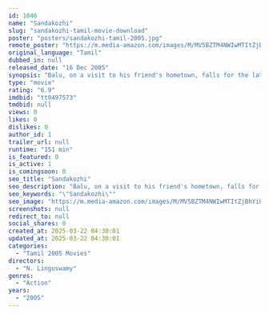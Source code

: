 ```yaml
---
id: 1046
name: "Sandakozhi"
slug: "sandakozhi-tamil-movie-download"
poster: "posters/sandakozhi-tamil-2005.jpg"
remote_poster: "https://m.media-amazon.com/images/M/MV5BZTM4NWIwMTItZjBhYi00NWU1LWJkNGQtNTlkNGNmMzkzNjQxXkEyXkFqcGc@._V1_SX300.jpg"
original_language: "Tamil"
dubbed_in: null
released_date: "16 Dec 2005"
synopsis: "Balu, on a visit to his friend's hometown, falls for the latter's sister, Hema. When he learns that this area is ruled by a local goon, Kaasi, Balu teaches him a lesson. Now, Kaasi is seeking revenge."
type: "movie"
rating: "6.9"
imdbid: "tt0497573"
tmdbid: null
views: 0
likes: 0
dislikes: 0
author_id: 1
trailer_url: null
runtime: "151 min"
is_featured: 0
is_active: 1
is_comingsoon: 0
seo_title: "Sandakozhi"
seo_description: "Balu, on a visit to his friend's hometown, falls for the latter's sister, Hema. When he learns that this area is ruled by a local goon, Kaasi, Balu teaches him a lesson. Now, Kaasi is seeking revenge."
seo_keywords: "\"Sandakozhi\""
seo_image: "https://m.media-amazon.com/images/M/MV5BZTM4NWIwMTItZjBhYi00NWU1LWJkNGQtNTlkNGNmMzkzNjQxXkEyXkFqcGc@._V1_SX300.jpg"
screenshots: null
redirect_to: null
social_shares: 0
created_at: 2025-03-22 04:30:01
updated_at: 2025-03-22 04:30:01
categories:
  - "Tamil 2005 Movies"
directors:
  - "N. Linguswamy"
genres:
  - "Action"
years:
  - "2005"
---
```

